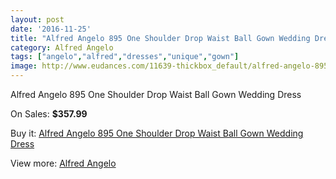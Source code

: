 ```yaml
---
layout: post
date: '2016-11-25'
title: "Alfred Angelo 895 One Shoulder Drop Waist Ball Gown Wedding Dress"
category: Alfred Angelo
tags: ["angelo","alfred","dresses","unique","gown"]
image: http://www.eudances.com/11639-thickbox_default/alfred-angelo-895-one-shoulder-drop-waist-ball-gown-wedding-dress.jpg
---
```

Alfred Angelo 895 One Shoulder Drop Waist Ball Gown Wedding Dress

On Sales: **$357.99**
<a href="https://www.eudances.com/en/alfred-angelo/3682-alfred-angelo-895-one-shoulder-drop-waist-ball-gown-wedding-dress.html"><amp-img layout="responsive" width="600" height="600" src="//www.eudances.com/11639-thickbox_default/alfred-angelo-895-one-shoulder-drop-waist-ball-gown-wedding-dress.jpg" alt="Alfred Angelo 895 One Shoulder Drop Waist Ball Gown Wedding Dress 0" /></a>
<a href="https://www.eudances.com/en/alfred-angelo/3682-alfred-angelo-895-one-shoulder-drop-waist-ball-gown-wedding-dress.html"><amp-img layout="responsive" width="600" height="600" src="//www.eudances.com/11640-thickbox_default/alfred-angelo-895-one-shoulder-drop-waist-ball-gown-wedding-dress.jpg" alt="Alfred Angelo 895 One Shoulder Drop Waist Ball Gown Wedding Dress 1" /></a>
<a href="https://www.eudances.com/en/alfred-angelo/3682-alfred-angelo-895-one-shoulder-drop-waist-ball-gown-wedding-dress.html"><amp-img layout="responsive" width="600" height="600" src="//www.eudances.com/11641-thickbox_default/alfred-angelo-895-one-shoulder-drop-waist-ball-gown-wedding-dress.jpg" alt="Alfred Angelo 895 One Shoulder Drop Waist Ball Gown Wedding Dress 2" /></a>
<a href="https://www.eudances.com/en/alfred-angelo/3682-alfred-angelo-895-one-shoulder-drop-waist-ball-gown-wedding-dress.html"><amp-img layout="responsive" width="600" height="600" src="//www.eudances.com/11642-thickbox_default/alfred-angelo-895-one-shoulder-drop-waist-ball-gown-wedding-dress.jpg" alt="Alfred Angelo 895 One Shoulder Drop Waist Ball Gown Wedding Dress 3" /></a>

Buy it: [Alfred Angelo 895 One Shoulder Drop Waist Ball Gown Wedding Dress](https://www.eudances.com/en/alfred-angelo/3682-alfred-angelo-895-one-shoulder-drop-waist-ball-gown-wedding-dress.html "Alfred Angelo 895 One Shoulder Drop Waist Ball Gown Wedding Dress")

View more: [Alfred Angelo](https://www.eudances.com/en/36-alfred-angelo "Alfred Angelo")